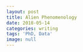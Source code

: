 ```yaml
---
layout: post
title: Alien Phenomenology
date: 2018-05-14
categories: writing
tags: 'PhD, Data'
image: null
---
```

